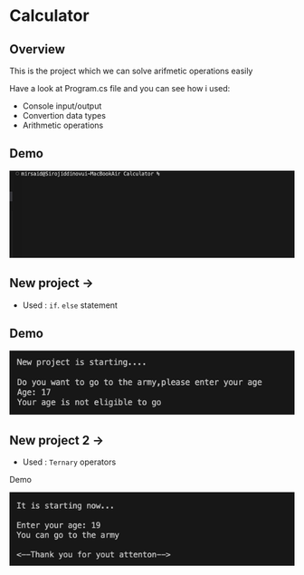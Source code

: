 # Calculator

## Overview
 This is the project which we can solve arifmetic operations easily

Have a look at Program.cs file and you can see how i used:

* Console input/output
* Convertion data types
* Arithmetic operations

## Demo
![](./Assets/Jul-21-2023%2010-36-32.gif)

## New project ->

* Used :  `if`. `else` statement 

## Demo
![](./Assets/Screenshot%202023-07-21%20at%2010.37.38.png)

## New project 2 -> 

* Used : `Ternary` operators

Demo

![](./Assets/Screenshot%202023-07-21%20at%2010.40.11.png)